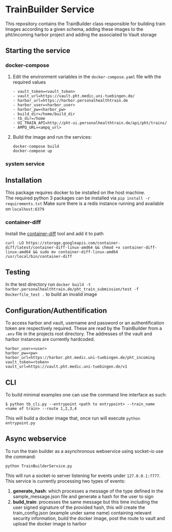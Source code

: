 # TrainBuilder Service
This repository contains the TrainBuilder class responsible for building train Images according to a given schema,
adding these images to the pht/incoming harbor project and adding the associated to Vault storage

## Starting the service

### docker-compose 
1. Edit the environment variables in the `docker-compose.yaml` file with the required values
    ```
    - vault_token=<vault_token>
    - vault_url=https://vault.pht.medic.uni-tuebingen.de/
    - harbor_url=https://harbor.personalhealthtrain.de
    - harbor_user=<harbor_user>
    - harbor_pw=<harbor_pw>
    - build_dir=/home/build_dir
    - tb_dir=/home
    - UI_TRAIN_API=http://pht-ui.personalhealthtrain.de/api/pht/trains/
    - AMPQ_URL=<ampq_url>
    ```

2. Build the image and run the services: 
    ```
    docker-compose build
    docker-compose up
    ```
   
### system service



## Installation
This package requires docker to be installed on the host machine.  
The required python 3 packages can be installed via  `pip install -r requirements.txt`
Make sure there is a redis instance running and available on `localhost:6379`

### container-diff
Install the [container-diff](https://github.com/GoogleContainerTools/container-diff) tool and add it to path
```
curl -LO https://storage.googleapis.com/container-diff/latest/container-diff-linux-amd64 && chmod +x container-diff-linux-amd64 && sudo mv container-diff-linux-amd64 /usr/local/bin/container-diff
```

## Testing
In the test directory run 
`docker build -t harbor.personalhealthtrain.de/pht_train_submission/test -f Dockerfile_test .` to build an invalid image




## Configuration/Authentification
To access harbor and vault, username and password or an authentification token are respectively required. These are read
by the TrainBuilder from a `.env` file in the projects root directory.
The addresses of the vault and harbor instances are currently hardcoded.  
```
harbor_user=<user>
harbor_pw=<pw>
harbor_url=https://harbor.pht.medic.uni-tuebingen.de/pht_incoming
vault_token=<token>
vault_url=https://vault.pht.medic.uni-tuebingen.de/v1

```

## CLI
To build minimal examples one can use the command line interface as such:
```
$ python tb_cli.py --entrypoint <path to entrypoint> --train_name <name of train> --route 1,2,3,4
```
This will build a docker image that, once run will execute `python entrypoint.py`

## Async webservice
To run the train builder as a asynchronous webservice using socket-io
use the command:
 ```
python TrainBuilderService.py  
```
This will run a socket-io server listening for events under `127.0.0.1:7777`. This service is currently processing two
types of events:
1. **generate_hash**: which processes a message of the type defined in the sample_message.json file and generate a hash
for the user to sign
2. **build_train**: processes the same message but this time including the user signed signature of the provided hash,
this will create the train_config.json (example under same name) containing relevant security information, build the
docker image, post the route to vault and upload the docker image to harbor